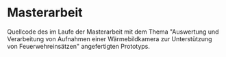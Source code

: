 # Masterarbeit
Quellcode des im Laufe der Masterarbeit mit dem Thema "Auswertung und Verarbeitung von Aufnahmen einer Wärmebildkamera zur
Unterstützung von Feuerwehreinsätzen" angefertigten Prototyps.
